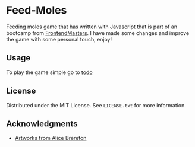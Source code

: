# Feed-Moles
Feeding moles game that has written with Javascript that is part of an bootcamp from [FrontendMasters](https://www.frontendmasters.com).
I have made some changes and improve the game with some personal touch, enjoy!

## Usage
To play the game simple go to [todo]()

## License

Distributed under the MIT License. See `LICENSE.txt` for more information.

<!-- ACKNOWLEDGMENTS -->
## Acknowledgments

* [Artworks from Alice Brereton](https://www.pickledalice.com/)